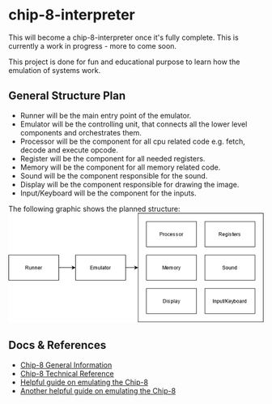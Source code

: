 # chip-8-interpreter

This will become a chip-8-interpreter once it's fully complete. This is currently a work in progress - more to come soon.

This project is done for fun and educational purpose to learn how the emulation of systems work.

## General Structure Plan

- Runner will be the main entry point of the emulator.
- Emulator will be the controlling unit, that connects all the lower level components and orchestrates them.
- Processor will be the component for all cpu related code e.g. fetch, decode and execute opcode.
- Register will be the component for all needed registers.
- Memory will be the component for all memory related code.
- Sound will be the component responsible for the sound.
- Display will be the component responsible for drawing the image.
- Input/Keyboard will be the component for the inputs.

The following graphic shows the planned structure:
![Structure](assets/chip-8-java-structure.png "Planned structure of Chip-8 Java interpreter")

## Docs & References

- [Chip-8 General Information](https://en.wikipedia.org/wiki/CHIP-8)
- [Chip-8 Technical Reference](https://github.com/mattmikolay/chip-8/wiki/Mastering-CHIP%E2%80%908)
- [Helpful guide on emulating the Chip-8](http://www.codeslinger.co.uk/pages/projects/chip8.html)
- [Another helpful guide on emulating the Chip-8](https://austinmorlan.com/posts/chip8_emulator/)


